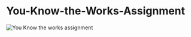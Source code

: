 # You-Know-the-Works-Assignment

![You Know the works assignment](https://user-images.githubusercontent.com/121374062/233425114-2186fdc2-e6c5-41b2-bc03-96757a2c91af.png)
